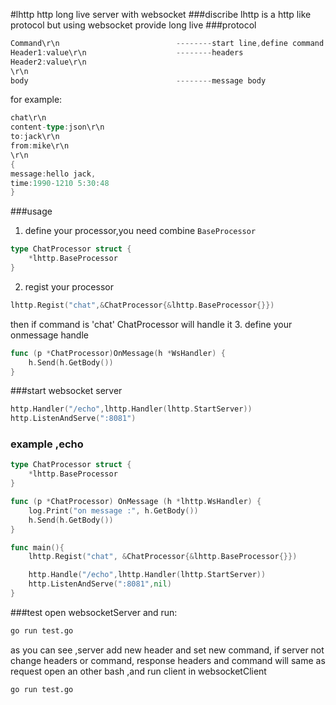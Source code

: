 #lhttp http long live server with websocket
###discribe
lhttp is a http like protocol but using websocket provide long live
###protocol
```go
Command\r\n                          --------start line,define command
Header1:value\r\n                    --------headers
Header2:value\r\n
\r\n
body                                 --------message body
```
for example:
```go
chat\r\n
content-type:json\r\n
to:jack\r\n
from:mike\r\n
\r\n
{
message:hello jack,
time:1990-1210 5:30:48
}
```
###usage
1. define your processor,you need combine ```BaseProcessor```
```go
type ChatProcessor struct {
    *lhttp.BaseProcessor
}
```
2. regist your processor
```go
lhttp.Regist("chat",&ChatProcessor{&lhttp.BaseProcessor{}})
```
then if command is 'chat' ChatProcessor will handle it 
3. define your onmessage handle
```go
func (p *ChatProcessor)OnMessage(h *WsHandler) {
    h.Send(h.GetBody())
}
```
###start websocket server
```go
http.Handler("/echo",lhttp.Handler(lhttp.StartServer))
http.ListenAndServe(":8081")
```
### example ,echo
```go
type ChatProcessor struct {
    *lhttp.BaseProcessor
}

func (p *ChatProcessor) OnMessage (h *lhttp.WsHandler) {
    log.Print("on message :", h.GetBody())
    h.Send(h.GetBody())
}

func main(){
    lhttp.Regist("chat", &ChatProcessor{&lhttp.BaseProcessor{}})

    http.Handle("/echo",lhttp.Handler(lhttp.StartServer))
    http.ListenAndServe(":8081",nil)
}
```
###test
open  websocketServer and run:
```bash
go run test.go
```
as you can see ,server add new header and set new command, if server not change headers or command,
response headers and command will same as request
open an other bash ,and run client in websocketClient
```bash
go run test.go
```
